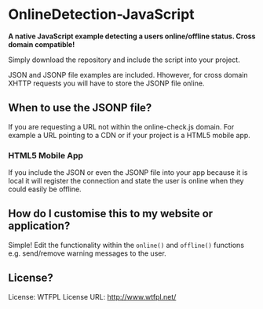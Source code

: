 OnlineDetection-JavaScript
==========================

**A native JavaScript example detecting a users online/offline status. Cross domain compatible!**

Simply download the repository and include the script into your project.

JSON and JSONP file examples are included. Hhowever, for cross domain XHTTP requests you will have to store the JSONP file online.

## When to use the JSONP file?

If you are requesting a URL not within the online-check.js domain. For example a URL pointing to a CDN or if your project is a HTML5 mobile app.

### HTML5 Mobile App

If you include the JSON or even the JSONP file into your app because it is local it will register the connection and state the user is online when they could easily be offline.

## How do I customise this to my website or application?

Simple! Edit the functionality within the `online()` and `offline()` functions e.g. send/remove warning messages to the user.

## License?

License: WTFPL License URL: http://www.wtfpl.net/
